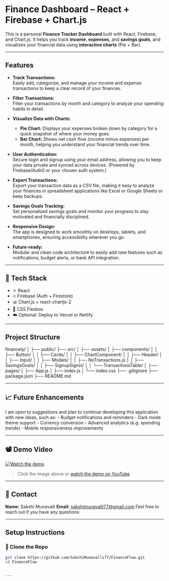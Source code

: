 #  Finance Dashboard – React + Firebase + Chart.js

This is a personal **Finance Tracker Dashboard** built with React, Firebase, and Chart.js. It helps you track **income**, **expenses**, and **savings goals**, and visualizes your financial data using **interactive charts** (Pie + Bar).

---

## Features

- **Track Transactions:**  
  Easily add, categorize, and manage your income and expense transactions to keep a clear record of your finances.

- **Filter Transactions:**  
  Filter your transactions by month and category to analyze your spending habits in detail.

- **Visualize Data with Charts:**  
  - **Pie Chart:** Displays your expenses broken down by category for a quick snapshot of where your money goes.  
  - **Bar Chart:** Shows net cash flow (income minus expenses) per month, helping you understand your financial trends over time.

- **User Authentication:**  
  Secure login and signup using your email address, allowing you to keep your data private and synced across devices. (Powered by Firebase/Auth0 or your chosen auth system.)

- **Export Transactions:**  
  Export your transaction data as a CSV file, making it easy to analyze your finances in spreadsheet applications like Excel or Google Sheets or keep backups.

- **Savings Goals Tracking:**  
  Set personalized savings goals and monitor your progress to stay motivated and financially disciplined.

- **Responsive Design:**  
  The app is designed to work smoothly on desktops, tablets, and smartphones, ensuring accessibility wherever you go.

- **Future-ready:**  
  Modular and clean code architecture to easily add new features such as notifications, budget alerts, or bank API integration.

---

## 🚀 Tech Stack

- ⚛️ React
- 🔥 Firebase (Auth + Firestore)
- 📊 Chart.js + react-chartjs-2
- 💅 CSS Flexbox
- ☁️ Optional: Deploy to Vercel or Netlify

---

## Project Structure

financely/
│
├── public/ 
├── src/ 
│ ├── assets/ 
│ ├── components/ 
│ │ ├── Button/
│ │ ├── Cards/
│ │ ├── ChartComponent/
│ │ ├── Header/
│ │ ├── Input/
│ │ ├── Modals/
│ │ ├── NoTransactions.js
│ │ ├── SavingsGoals/
│ │ ├── SignupSignin/
│ │ └── TransactionsTable/
│ ├── pages/ 
│ ├── App.js 
│ ├── index.js 
│ └── index.css
├── .gitignore 
├── package.json 
├── README.md 

---

## 📈 Future Enhancements 

I am open to suggestions and plan to continue developing this application with new ideas, such as: - Budget notifications and reminders - Dark mode theme support - Currency conversion - Advanced analytics (e.g. spending trends) - Mobile responsiveness improvements 

---

## 📽️ Demo Video

[![Watch the demo](https://img.youtube.com/vi/qThq0x8-XFU/0.jpg)](https://youtu.be/qThq0x8-XFU) 
> Click the image above or [watch the demo on YouTube](https://youtu.be/qThq0x8-XFU) 

---
## 👤 Contact

**Name:** Sakshi Munavalli 
**Email:** [sakshimunavalli77@gmail.com](mailto:sakshimunavalli77@gmail.com) 
Feel free to reach out if you have any questions

---

##  Setup Instructions

### 📁 Clone the Repo

```bash
git clone https://github.com/SakshiMunavalli77/FinanceFlow.git
cd FinanceFlow


---

